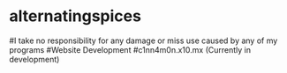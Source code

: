 # alternatingspices
#I take no responsibility for any damage or miss use caused by any of my programs
#Website Development
#c1nn4m0n.x10.mx (Currently in development)
